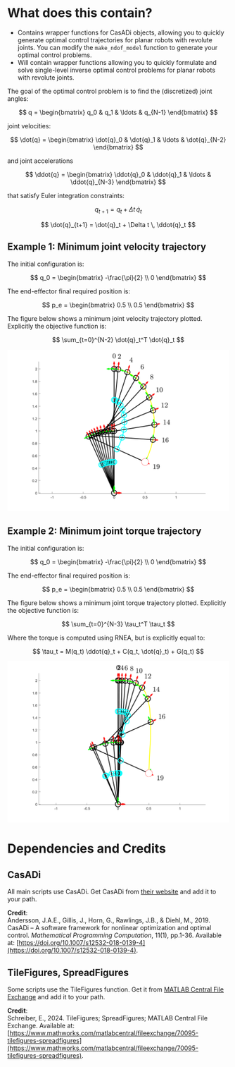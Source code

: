 # What does this contain?

- Contains wrapper functions for CasADi objects, allowing you to quickly generate optimal control trajectories for planar robots with revolute joints. You can modify the `make_ndof_model` function to generate your optimal control problems.
- Will contain wrapper functions allowing you to quickly formulate and solve single-level inverse optimal control problems for planar robots with revolute joints.

The goal of the optimal control problem is to find the (discretized) joint angles:

$$ q = \begin{bmatrix} q_0 & q_1 & \ldots & q_{N-1} \end{bmatrix} $$

joint velocities:

$$ \dot{q} = \begin{bmatrix} \dot{q}_0 & \dot{q}_1 & \ldots & \dot{q}_{N-2} \end{bmatrix} $$

and joint accelerations

$$ \ddot{q} = \begin{bmatrix} \ddot{q}_0 & \ddot{q}_1 & \ldots & \ddot{q}_{N-3} \end{bmatrix} $$

that satisfy Euler integration constraints:

$$ q_{t+1} = q_t + \Delta t \, \dot{q}_t $$

$$ \dot{q}_{t+1} = \dot{q}_t + \Delta t \, \ddot{q}_t $$

</div>

## Example 1: Minimum joint velocity trajectory
The initial configuration is:

$$ q_0 = \begin{bmatrix} -\frac{\pi}{2} \\ 0 \end{bmatrix} $$

The end-effector final required position is:

$$ p_e = \begin{bmatrix} 0.5 \\ 0.5 \end{bmatrix} $$

The figure below shows a minimum joint velocity trajectory plotted. Explicitly the objective function is:

$$ \sum_{t=0}^{N-2} \dot{q}_t^T \dot{q}_t $$

![Minimum joint velocity trajectory](../img/min_joint_vel_traj.png)

## Example 2: Minimum joint torque trajectory
The initial configuration is:

$$ q_0 = \begin{bmatrix} -\frac{\pi}{2} \\ 0 \end{bmatrix} $$

The end-effector final required position is:

$$ p_e = \begin{bmatrix} 0.5 \\ 0.5 \end{bmatrix} $$

The figure below shows a minimum joint torque trajectory plotted. Explicitly the objective function is:

$$ \sum_{t=0}^{N-3} \tau_t^T \tau_t $$

Where the torque is computed using RNEA, but is explicitly equal to:

$$ \tau_t = M(q_t) \ddot{q}_t + C(q_t, \dot{q}_t) + G(q_t) $$

![Minimum joint torque trajectory](../img/min_joint_torque_traj.png)


# Dependencies and Credits

## CasADi
All main scripts use CasADi. Get CasADi from [their website](https://web.casadi.org/get/) and add it to your path.

**Credit**:  
Andersson, J.A.E., Gillis, J., Horn, G., Rawlings, J.B., & Diehl, M., 2019. CasADi – A software framework for nonlinear optimization and optimal control. *Mathematical Programming Computation*, 11(1), pp.1-36. Available at: [https://doi.org/10.1007/s12532-018-0139-4](https://doi.org/10.1007/s12532-018-0139-4).

## TileFigures, SpreadFigures
Some scripts use the TileFigures function. Get it from [MATLAB Central File Exchange](https://www.mathworks.com/matlabcentral/fileexchange/70095-tilefigures-spreadfigures) and add it to your path.

**Credit**:  
Schreiber, E., 2024. TileFigures; SpreadFigures; MATLAB Central File Exchange. Available at: [https://www.mathworks.com/matlabcentral/fileexchange/70095-tilefigures-spreadfigures](https://www.mathworks.com/matlabcentral/fileexchange/70095-tilefigures-spreadfigures).
